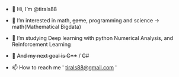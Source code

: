 - 👋 Hi, I’m @tirals88
- 👀 I’m interested in math, ~~game~~, programming and science -> math(Mathematical Bigdata)
- 🌱 I’m studying Deep learning with python Numerical Analysis, and Reinforcement Learning

- 🐼 ~~And my next goal is C++~~ / ~~C#~~
- 📫 How to reach me ' tirals88@gmail.com ' 
